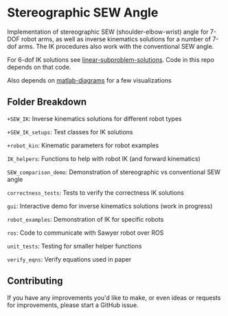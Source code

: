 # Stereographic SEW Angle

Implementation of stereographic SEW (shoulder-elbow-wrist) angle for 7-DOF robot arms, as well as inverse kinematics solutions for a number of 7-dof arms.
The IK procedures also work with the conventional SEW angle.

For 6-dof IK solutions see [linear-subproblem-solutions](https://github.com/rpiRobotics/linear-subproblem-solutions). Code in this repo depends on that code.

Also depends on [matlab-diagrams](https://github.com/aelias36/matlab-diagrams) for a few visualizations

## Folder Breakdown

`+SEW_IK`: Inverse kinematics solutions for different robot types

`+SEW_IK_setups`: Test classes for IK solutions

`+robot_kin`: Kinematic parameters for robot examples

`IK_helpers`: Functions to help with robot IK (and forward kinematics)

`SEW_comparison_demo`: Demonstration of stereographic vs conventional SEW angle

`correctness_tests`: Tests to verify the correctness IK solutions

`gui`: Interactive demo for inverse kinematics solutions (work in progress)

`robot_examples`: Demonstration of IK for specific robots

`ros`: Code to communicate with Sawyer robot over ROS

`unit_tests`: Testing for smaller helper functions

`verify_eqns`: Verify equations used in paper


## Contributing
If you have any improvements you'd like to make, or even ideas or requests for improvements, please start a GitHub issue.
